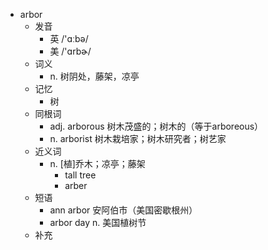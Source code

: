 - arbor
  - 发音
    - 英 /'ɑːbə/
    - 美 /'ɑrbɚ/
  - 词义
    - n. 树阴处，藤架，凉亭
  - 记忆
    - 树
  - 同根词
    - adj. arborous 树木茂盛的；树木的（等于arboreous）
    - n. arborist 树木栽培家；树木研究者；树艺家
  - 近义词
    - n. [植]乔木；凉亭；藤架
      - tall tree
      - arber
  - 短语
    - ann arbor 安阿伯市（美国密歇根州）
    - arbor day n. 美国植树节
  - 补充